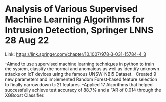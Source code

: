 # Analysis of Various Supervised Machine Learning Algorithms for Intrusion Detection, Springer LNNS 28 Aug 22
Link: https://link.springer.com/chapter/10.1007/978-3-031-15784-4_3

-Aimed to use supervised machine learning techniques in python to train the system, classify the normal and anomalous as well as identify unknown attacks on IoT devices using the famous UNSW-NB15 Dataset.
-Created 9 new parameters and implemented Random Forest-based feature selection to finally narrow down to 21 features.
-Applied 17 Algorithms that helped successfully achieve test accuracy of 88.7% and a FAR of 0.014 through the XGBoost Classifier.
